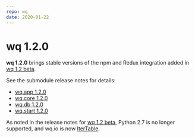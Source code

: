 ```yaml
---
repo: wq
date: 2020-01-22
---
```


# wq 1.2.0

**wq 1.2.0** brings stable versions of the npm and Redux integration added in [wq 1.2 beta].

See the submodule release notes for details:
- [wq.app 1.2.0](./wq.app-1.2.0.md)
- [wq.core 1.2.0](./wq.core-1.2.0.md)
- [wq.db 1.2.0](./wq.db-1.2.0.md)
- [wq.start 1.2.0](./wq.start-1.2.0.md)

As noted in the release notes for [wq 1.2 beta], Python 2.7 is no longer supported, and wq.io is now [IterTable](https://github.com/wq/itertable).

[wq 1.2 beta]: ./wq-1.2.0b1.md